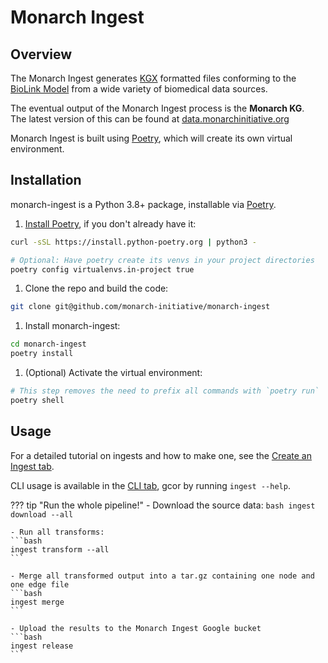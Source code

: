 # Monarch Ingest

## Overview

The Monarch Ingest generates [KGX](https://github.com/biolink/kgx/blob/master/specification/kgx-format.md) formatted files conforming to the [BioLink Model](https://biolink.github.io/biolink-model/) from a wide variety of biomedical data sources.

The eventual output of the Monarch Ingest process is the **Monarch KG**.  
The latest version of this can be found at [data.monarchinitiative.org](https://data.monarchinitiative.org/monarch-kg/latest/monarch-kg.tar.gz)

Monarch Ingest is built using [Poetry](https://python-poetry.org), which will create its own virtual environment. 

## Installation

monarch-ingest is a Python 3.8+ package, installable via [Poetry](https://python-poetry.org).  

1. <a href="https://python-poetry.org/docs/" target="_blank">Install Poetry</a>, if you don't already have it:  
```bash
curl -sSL https://install.python-poetry.org | python3 -

# Optional: Have poetry create its venvs in your project directories
poetry config virtualenvs.in-project true
```

1. Clone the repo and build the code:
```bash
git clone git@github.com/monarch-initiative/monarch-ingest
```

1. Install monarch-ingest:
```bash
cd monarch-ingest
poetry install
```

1. (Optional) Activate the virtual environment:
```bash
# This step removes the need to prefix all commands with `poetry run`
poetry shell
```

## Usage

For a detailed tutorial on ingests and how to make one, see the [Create an Ingest tab](Create-an-Ingest/index.md). 

CLI usage is available in the [CLI tab](CLI.md), gcor by running `ingest --help`.

??? tip "Run the whole pipeline!"
    - Download the source data:
    ```bash
    ingest download --all
    ```

    - Run all transforms:  
    ```bash
    ingest transform --all
    ```

    - Merge all transformed output into a tar.gz containing one node and one edge file
    ```bash
    ingest merge
    ```

    - Upload the results to the Monarch Ingest Google bucket
    ```bash
    ingest release
    ```


